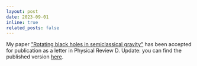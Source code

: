 ```yaml
---
layout: post
date: 2023-09-01
inline: true
related_posts: false
---
```


My paper ["Rotating black holes in semiclassical gravity"](https://arxiv.org/abs/2305.10382) has been accepted for publication as a letter in Physical Review D. Update: you can find the published version [here](https://journals.aps.org/prd/abstract/10.1103/PhysRevD.108.L061502).